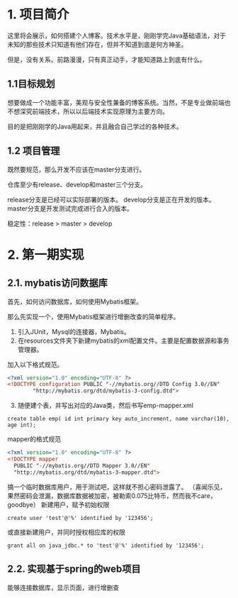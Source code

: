 # 1. 项目简介

这里将会展示，如何搭建个人博客。技术水平是，刚刚学完Java基础语法，对于未知的那些技术只知道有他们存在，但并不知道到底是何方神圣。

但是，没有关系。前路漫漫，只有真正动手，才能知道路上到底有什么。

## 1.1目标规划

想要做成一个功能丰富，美观与安全性兼备的博客系统。当然，不是专业做前端也不想深究前端技术，所以以后端技术实现原理为主要方向。

目的是把刚刚学的Java用起来，并且融合自己学过的各种技术。

## 1.2 项目管理

既然要规范，那么开发不应该在master分支进行。

仓库至少有release、develop和master三个分支。

release分支是已经可以实际部署的版本。
develop分支是正在开发的版本。
master分支是开发测试完成进行合入的版本。

稳定性：release > master > develop

# 2. 第一期实现

## 2.1. mybatis访问数据库
首先，如何访问数据库，如何使用Mybatis框架。

那么先实现一个，使用Mybatis框架进行增删改查的简单程序。

1. 引入JUnit，Mysql的连接器，Mybatis。
2. 在resources文件夹下新建mybatis的xml配置文件。主要是配置数据源和事务管理器。

加入以下格式规范。

```xml
<?xml version="1.0" encoding="UTF-8" ?>
<!DOCTYPE configuration PUBLIC "-//mybatis.org//DTD Config 3.0//EN"
        "http://mybatis.org/dtd/mybatis-3-config.dtd">
```

3. 随便建个表，并写出对应的Java类，然后书写emp-mapper.xml

```mysql
create table emp( id int primary key auto_increment, name varchar(10), age int);
```

mapper的格式规范
```xml
<?xml version="1.0" encoding="UTF-8" ?>
<!DOCTYPE mapper
  PUBLIC "-//mybatis.org//DTD Mapper 3.0//EN"
  "http://mybatis.org/dtd/mybatis-3-mapper.dtd">
```

搞一个临时数据库用户，用于测试吧，这样就不担心密码泄露了。
（喜闻乐见，果然密码会泄漏，数据库数据被加密，被勒索0.075比特币，然而我不care，goodbye）
新建用户，赋予初始权限
```mysql
create user 'test'@'%' identified by '123456';
```

或直接新建用户，并同时授权相应库的权限
```mysql
grant all on java_jdbc.* to 'test'@'%' identified by '123456';
```

## 2.2. 实现基于spring的web项目

能够连接数据库，显示页面，进行增删查
